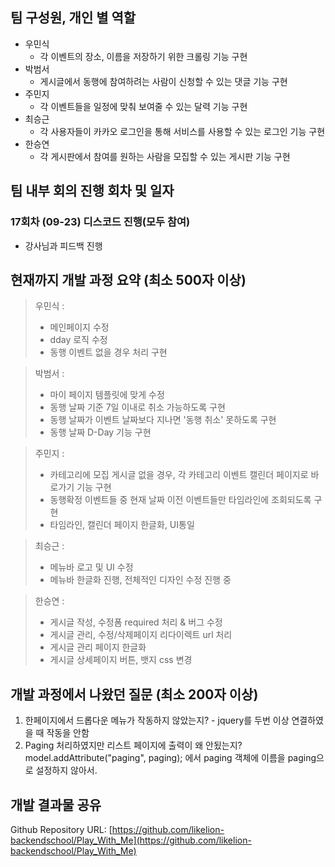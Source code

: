 ## 팀 구성원, 개인 별 역할

- 우민식
    - 각 이벤트의 장소, 이름을 저장하기 위한 크롤링 기능 구현
- 박범서
    - 게시글에서 동행에 참여하려는 사람이 신청할 수 있는 댓글 기능 구현
- 주민지
    - 각 이벤트들을 일정에 맞춰 보여줄 수 있는 달력 기능 구현
- 최승근
    - 각 사용자들이 카카오 로그인을 통해 서비스를 사용할 수 있는 로그인 기능 구현
- 한승연
    - 각 게시판에서 참여를 원하는 사람을 모집할 수 있는 게시판 기능 구현

## 팀 내부 회의 진행 회차 및 일자

 ### 17회차 (09-23) 디스코드 진행(모두 참여)</h3>

- 강사님과 피드백 진행


   

## 현재까지 개발 과정 요약 (최소 500자 이상)
>우민식 : 
>- 메인페이지 수정
>- dday 로직 수정
>- 동행 이벤트 없을 경우 처리 구현

>박범서 : 
>- 마이 페이지 템플릿에 맞게 수정
>- 동행 날짜 기준 7일 이내로 취소 가능하도록 구현 
>- 동행 날짜가 이벤트 날짜보다 지나면 '동행 취소' 못하도록 구현
>- 동행 날짜 D-Day 기능 구현

>주민지 : 
>- 카테고리에 모집 게시글 없을 경우, 각 카테고리 이벤트 캘린더 페이지로 바로가기 기능 구현
>- 동행확정 이벤트들 중 현재 날짜 이전 이벤트들만 타임라인에 조회되도록 구현
>- 타임라인, 캘린더 페이지 한글화, UI통일

>최승근 : 
>- 메뉴바 로고 및 UI 수정
>- 메뉴바 한글화 진행, 전체적인 디자인 수정 진행 중

>한승연 : 
>- 게시글 작성, 수정폼 required 처리 & 버그 수정
>- 게시글 관리, 수정/삭제페이지 리다이렉트 url 처리
>- 게시글 관리 페이지 한글화
>- 게시글 상세페이지 버튼, 뱃지 css 변경


## 개발 과정에서 나왔던 질문 (최소 200자 이상)

1. 한페이지에서 드롭다운 메뉴가 작동하지 않았는지? - jquery를 두번 이상 연결하였을 때 작동을 안함
2. Paging 처리하였지만 리스트 페이지에 출력이 왜 안됬는지? model.addAttribute("paging", paging); 에서 paging 객체에 이름을 paging으로 설정하지 않아서.


## 개발 결과물 공유

Github Repository URL: [https://github.com/likelion-backendschool/Play_With_Me](https://github.com/likelion-backendschool/Play_With_Me)
